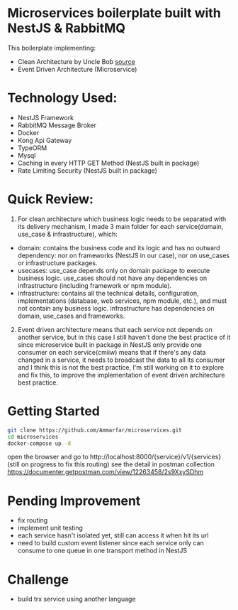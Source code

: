 # Microservices boilerplate built with NestJS & RabbitMQ

This boilerplate implementing:

- Clean Architecture by Uncle Bob [source](https://blog.cleancoder.com/uncle-bob/2012/08/13/the-clean-architecture.html)
- Event Driven Architecture (Microservice)

# Technology Used:

- NestJS Framework
- RabbitMQ Message Broker
- Docker
- Kong Api Gateway
- TypeORM
- Mysql
- Caching in every HTTP GET Method (NestJS built in package)
- Rate Limiting Security (NestJS built in package)

# Quick Review:

1. For clean architecture which business logic needs to be separated with its delivery mechanism, I made 3 main folder for each service(domain, use_case & infrastructure), which:

- domain: contains the business code and its logic and has no outward dependency: nor on frameworks (NestJS in our case), nor on use_cases or infrastructure packages.
- usecases: use_case depends only on domain package to execute business logic. use_cases should not have any dependencies on infrastructure (including framework or npm module).
- infrastructure: contains all the technical details, configuration, implementations (database, web services, npm module, etc.), and must not contain any business logic. infrastructure has dependencies on domain, use_cases and frameworks.

2. Event driven architecture means that each service not depends on another service, but in this case I still haven't done the best practice of it since microservice built in package in NestJS only provide one consumer on each service(cmiiw) means that if there's any data changed in a service, it needs to broadcast the data to all its consumer and I think this is not the best practice, I'm still working on it to explore and fix this, to improve the implementation of event driven architecture best practice.

# Getting Started

```bash
git clone https://github.com/Ammarfar/microservices.git
cd microservices
docker-compose up -d
```

open the browser and go to http://localhost:8000/{service}/v1/{services} (still on progress to fix this routing)
see the detail in postman collection https://documenter.getpostman.com/view/12263458/2s9XxySDhm

# Pending Improvement

- fix routing
- implement unit testing
- each service hasn't isolated yet, still can access it when hit its url
- need to build custom event listener since each service only can consume to one queue in one transport method in NestJS

# Challenge

- build trx service using another language
